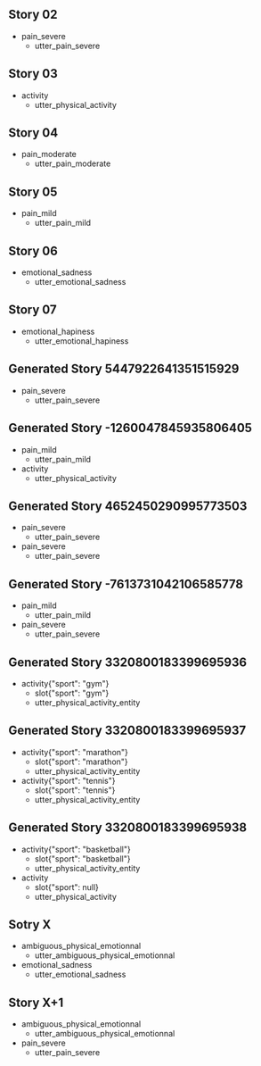 ## Story 02
* pain_severe
    - utter_pain_severe

## Story 03
* activity
    - utter_physical_activity

## Story 04
* pain_moderate
    - utter_pain_moderate

## Story 05
* pain_mild
    - utter_pain_mild

## Story 06
* emotional_sadness
    - utter_emotional_sadness

## Story 07
* emotional_hapiness
    - utter_emotional_hapiness

## Generated Story 5447922641351515929
* pain_severe
    - utter_pain_severe

## Generated Story -1260047845935806405
* pain_mild
    - utter_pain_mild
* activity
    - utter_physical_activity
## Generated Story 4652450290995773503
* pain_severe
    - utter_pain_severe
* pain_severe
    - utter_pain_severe

## Generated Story -7613731042106585778
* pain_mild
    - utter_pain_mild
* pain_severe
    - utter_pain_severe

## Generated Story 3320800183399695936
* activity{"sport": "gym"}
    - slot{"sport": "gym"}
    - utter_physical_activity_entity

## Generated Story 3320800183399695937
* activity{"sport": "marathon"}
    - slot{"sport": "marathon"}
    - utter_physical_activity_entity
* activity{"sport": "tennis"}
    - slot{"sport": "tennis"}
    - utter_physical_activity_entity

## Generated Story 3320800183399695938
* activity{"sport": "basketball"}
    - slot{"sport": "basketball"}
    - utter_physical_activity_entity
* activity
    - slot{"sport": null}
    - utter_physical_activity

## Sotry X
* ambiguous_physical_emotionnal
    - utter_ambiguous_physical_emotionnal
* emotional_sadness
    - utter_emotional_sadness

## Story X+1
* ambiguous_physical_emotionnal
    - utter_ambiguous_physical_emotionnal
* pain_severe
    - utter_pain_severe
